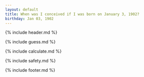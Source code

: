 ```yaml
---
layout: default
title: When was I conceived if I was born on January 3, 1902?
birthday: Jan 03, 1902
---
```


{% include header.md %}

{% include guess.md %}

{% include calculate.md %}

{% include safety.md %}

{% include footer.md %}



